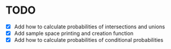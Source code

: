 # TODO

- [x] Add how to calculate probabilities of intersections and unions
- [x] Add sample space printing and creation function
- [x] Add how to calculate probabilities of conditional probabilities
